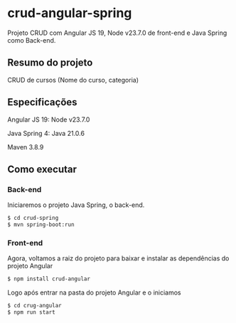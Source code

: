 # crud-angular-spring

Projeto CRUD com Angular JS 19, Node v23.7.0 de front-end e Java Spring como Back-end.

## Resumo do projeto

CRUD de cursos (Nome do curso, categoria)

## Especificações

Angular JS 19: Node v23.7.0

Java Spring 4: Java 21.0.6

  Maven 3.8.9

## Como executar

### Back-end

Iniciaremos o projeto Java Spring, o back-end.

``` bash
$ cd crud-spring
$ mvn spring-boot:run

```

### Front-end

Agora, voltamos a raiz do projeto para baixar e instalar as dependências do projeto Angular

``` bash
$ npm install crud-angular
```

Logo após entrar na pasta do projeto Angular e o iniciamos

``` bash
$ cd crug-angular
$ npm run start
```
